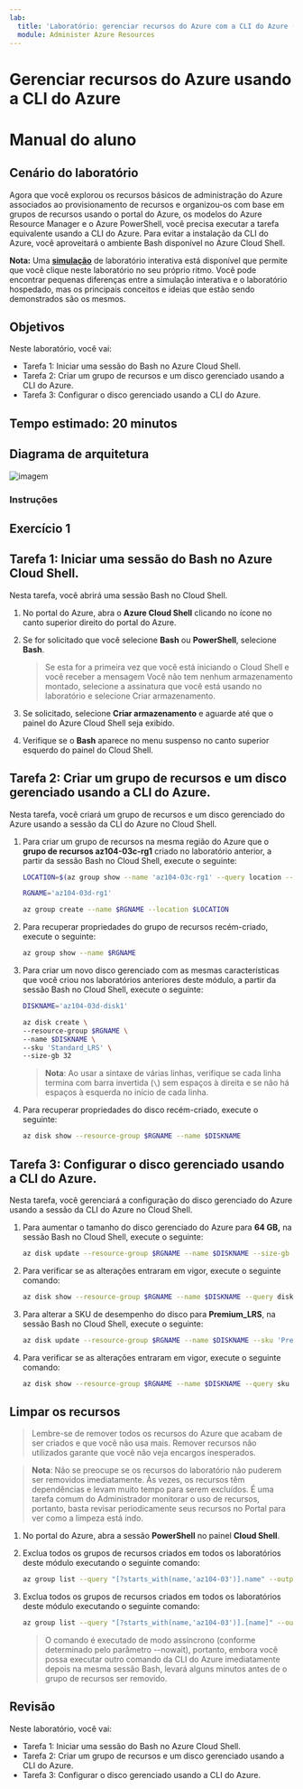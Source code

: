 ```yaml
---
lab:
  title: 'Laboratório: gerenciar recursos do Azure com a CLI do Azure (opcional)'
  module: Administer Azure Resources
---
```


# Gerenciar recursos do Azure usando a CLI do Azure
# Manual do aluno

## Cenário do laboratório

Agora que você explorou os recursos básicos de administração do Azure associados ao provisionamento de recursos e organizou-os com base em grupos de recursos usando o portal do Azure, os modelos do Azure Resource Manager e o Azure PowerShell, você precisa executar a tarefa equivalente usando a CLI do Azure. Para evitar a instalação da CLI do Azure, você aproveitará o ambiente Bash disponível no Azure Cloud Shell.

**Nota:** Uma **[simulação](https://mslabs.cloudguides.com/guides/AZ-104%20Exam%20Guide%20-%20Microsoft%20Azure%20Administrator%20Exercise%207)** de laboratório interativa está disponível que permite que você clique neste laboratório no seu próprio ritmo. Você pode encontrar pequenas diferenças entre a simulação interativa e o laboratório hospedado, mas os principais conceitos e ideias que estão sendo demonstrados são os mesmos. 

## Objetivos

Neste laboratório, você vai:

+ Tarefa 1: Iniciar uma sessão do Bash no Azure Cloud Shell.
+ Tarefa 2: Criar um grupo de recursos e um disco gerenciado usando a CLI do Azure.
+ Tarefa 3: Configurar o disco gerenciado usando a CLI do Azure.

## Tempo estimado: 20 minutos

## Diagrama de arquitetura

![imagem](../media/lab03d.png)

### Instruções

## Exercício 1

## Tarefa 1: Iniciar uma sessão do Bash no Azure Cloud Shell.

Nesta tarefa, você abrirá uma sessão Bash no Cloud Shell. 

1. No portal do Azure, abra o **Azure Cloud Shell** clicando no ícone no canto superior direito do portal do Azure.

1. Se for solicitado que você selecione **Bash** ou **PowerShell**, selecione **Bash**. 

    >Se esta for a primeira vez que você está iniciando o Cloud Shell e você receber a mensagem Você não tem nenhum armazenamento montado, selecione a assinatura que você está usando no laboratório e selecione Criar armazenamento. 

1. Se solicitado, selecione **Criar armazenamento** e aguarde até que o painel do Azure Cloud Shell seja exibido. 

1. Verifique se o **Bash** aparece no menu suspenso no canto superior esquerdo do painel do Cloud Shell.

## Tarefa 2: Criar um grupo de recursos e um disco gerenciado usando a CLI do Azure.

Nesta tarefa, você criará um grupo de recursos e um disco gerenciado do Azure usando a sessão da CLI do Azure no Cloud Shell.

1. Para criar um grupo de recursos na mesma região do Azure que o **grupo de recursos az104-03c-rg1** criado no laboratório anterior, a partir da sessão Bash no Cloud Shell, execute o seguinte:

   ```sh
   LOCATION=$(az group show --name 'az104-03c-rg1' --query location --out tsv)

   RGNAME='az104-03d-rg1'

   az group create --name $RGNAME --location $LOCATION
   ```
1. Para recuperar propriedades do grupo de recursos recém-criado, execute o seguinte:

   ```sh
   az group show --name $RGNAME
   ```
1. Para criar um novo disco gerenciado com as mesmas características que você criou nos laboratórios anteriores deste módulo, a partir da sessão Bash no Cloud Shell, execute o seguinte:

   ```sh
   DISKNAME='az104-03d-disk1'

   az disk create \
   --resource-group $RGNAME \
   --name $DISKNAME \
   --sku 'Standard_LRS' \
   --size-gb 32
   ```
    >**Nota**: Ao usar a sintaxe de várias linhas, verifique se cada linha termina com barra invertida (`\`) sem espaços à direita e se não há espaços à esquerda no início de cada linha.

1. Para recuperar propriedades do disco recém-criado, execute o seguinte:

   ```sh
   az disk show --resource-group $RGNAME --name $DISKNAME
   ```

## Tarefa 3: Configurar o disco gerenciado usando a CLI do Azure.

Nesta tarefa, você gerenciará a configuração do disco gerenciado do Azure usando a sessão da CLI do Azure no Cloud Shell. 

1. Para aumentar o tamanho do disco gerenciado do Azure para **64 GB,** na sessão Bash no Cloud Shell, execute o seguinte:

   ```sh
   az disk update --resource-group $RGNAME --name $DISKNAME --size-gb 64
   ```

1. Para verificar se as alterações entraram em vigor, execute o seguinte comando:

   ```sh
   az disk show --resource-group $RGNAME --name $DISKNAME --query diskSizeGB
   ```

1. Para alterar a SKU de desempenho do disco para **Premium_LRS**, na sessão Bash no Cloud Shell, execute o seguinte:

   ```sh
   az disk update --resource-group $RGNAME --name $DISKNAME --sku 'Premium_LRS'
   ```

1. Para verificar se as alterações entraram em vigor, execute o seguinte comando:

   ```sh
   az disk show --resource-group $RGNAME --name $DISKNAME --query sku
   ```

## Limpar os recursos

 > Lembre-se de remover todos os recursos do Azure que acabam de ser criados e que você não usa mais. Remover recursos não utilizados garante que você não veja encargos inesperados.

 > **Nota**: Não se preocupe se os recursos do laboratório não puderem ser removidos imediatamente. Às vezes, os recursos têm dependências e levam muito tempo para serem excluídos. É uma tarefa comum do Administrador monitorar o uso de recursos, portanto, basta revisar periodicamente seus recursos no Portal para ver como a limpeza está indo. 

1. No portal do Azure, abra a sessão **PowerShell** no painel **Cloud Shell**.

1. Exclua todos os grupos de recursos criados em todos os laboratórios deste módulo executando o seguinte comando:

   ```sh
   az group list --query "[?starts_with(name,'az104-03')].name" --output tsv
   ```

1. Exclua todos os grupos de recursos criados em todos os laboratórios deste módulo executando o seguinte comando:

   ```sh
   az group list --query "[?starts_with(name,'az104-03')].[name]" --output tsv | xargs -L1 bash -c 'az group delete --name $0 --no-wait --yes'
   ```

    >O comando é executado de modo assíncrono (conforme determinado pelo parâmetro --nowait), portanto, embora você possa executar outro comando da CLI do Azure imediatamente depois na mesma sessão Bash, levará alguns minutos antes de o grupo de recursos ser removido.

## Revisão

Neste laboratório, você vai:

- Tarefa 1: Iniciar uma sessão do Bash no Azure Cloud Shell.
- Tarefa 2: Criar um grupo de recursos e um disco gerenciado usando a CLI do Azure.
- Tarefa 3: Configurar o disco gerenciado usando a CLI do Azure.
